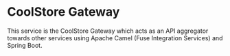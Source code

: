 # CoolStore Gateway

This service is the CoolStore Gateway which acts as an API aggregator towards other
services using Apache Camel (Fuse Integration Services) and Spring Boot.
